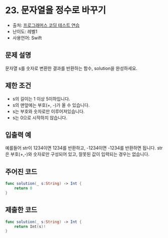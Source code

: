 # 23. 문자열을 정수로 바꾸기     

- 출처: [프로그래머스 코딩 테스트 연습](https://programmers.co.kr/learn/challenges)
- 난이도: 레벨1
- 사용언어: Swift



## 문제 설명  

문자열 s를 숫자로 변환한 결과를 반환하는 함수, solution을 완성하세요.



## 제한 조건   

- s의 길이는 1 이상 5이하입니다.
- s의 맨앞에는 부호(+, -)가 올 수 있습니다.
- s는 부호와 숫자로만 이루어져있습니다.
- s는 0으로 시작하지 않습니다.



## 입출력 예  

예를들어 str이 1234이면 1234를 반환하고, -1234이면 -1234를 반환하면 됩니다.
str은 부호(+,-)와 숫자로만 구성되어 있고, 잘못된 값이 입력되는 경우는 없습니다.




## 주어진 코드  

~~~swift
func solution(_ s:String) -> Int {
    return 0
}
~~~



## 제출한 코드  

~~~swift
func solution(_ s:String) -> Int {
    return Int(s)!
}
~~~
